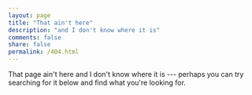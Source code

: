```yaml
---
layout: page
title: "That ain't here"
description: "and I don't know where it is"
comments: false
share: false
permalink: /404.html
---  
```


That page ain't here and I don't know where it is --- perhaps you can try searching for it below and find what you're looking for.

<script type="text/javascript">
  var GOOG_FIXURL_LANG = 'en';
  var GOOG_FIXURL_SITE = '{{ site.url }}'
</script>
<script type="text/javascript"
  src="//linkhelp.clients.google.com/tbproxy/lh/wm/fixurl.js">
</script>

